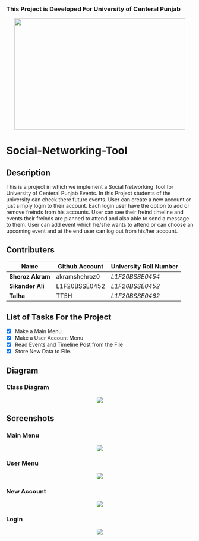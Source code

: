 ### This Project is Developed For University of Centeral Punjab
<p align="center">
  <img width="460" height="300" src="https://portal.ucp.edu.pk/9c8454cc13ef66223bdda8887c9d2c67.svg">
</p>

# Social-Networking-Tool
## Description
This is a project in which we implement a Social Networking Tool for University of Centeral Punjab Events. In this Project students of the university can check there future events. User can create a new account or just simply login to their account. Each login user have the option to add or remove freinds from his accounts. User can see their freind timeline and events their freinds are planned to attend and also able to send a message to them. User can add event which he/she wants to attend or can choose an upcoming event and at the end user can log out from his/her account.

## Contributers
| Name | Github Account | University Roll Number |
|------|--------------|------------------------|
| **Sheroz Akram** | akramshehroz0 | _L1F20BSSE0454_ |
| **Sikander Ali** | L1F20BSSE0452 | _L1F20BSSE0452_ |
| **Talha** |  TT5H  | _L1F20BSSE0462_ |


## List of Tasks For the Project
- [x] Make a Main Menu
- [x] Make a User Account Menu
- [x] Read Events and Timeline Post from the File
- [x] Store New Data to File.

## Diagram
<h3>Class Diagram</h3>
<p align="center">
  <img src="https://github.com/akramshehroz0/Social-Networking-Tool/blob/main/Documents/Diagram/ClassDiagram.PNG">
</p>

## Screenshots
<h3>Main Menu</h3>
<p align="center">
  <img src="https://github.com/akramshehroz0/Social-Networking-Tool/blob/main/Screenshots/MainMenu.PNG">
</p>
<h3>User Menu</h3>
<p align="center">
  <img src="https://github.com/akramshehroz0/Social-Networking-Tool/blob/main/Screenshots/UserMenu.PNG">
</p>
<h3>New Account</h3>
<p align="center">
  <img src="https://github.com/akramshehroz0/Social-Networking-Tool/blob/main/Screenshots/NewAccount.png">
</p>
<h3>Login</h3>
<p align="center">
  <img src="https://github.com/akramshehroz0/Social-Networking-Tool/blob/main/Screenshots/Login.PNG">
</p>
